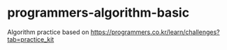 # programmers-algorithm-basic
Algorithm practice based on https://programmers.co.kr/learn/challenges?tab=practice_kit
